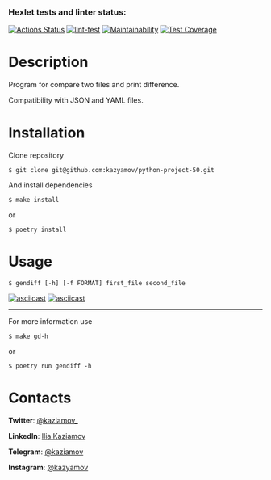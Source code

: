### Hexlet tests and linter status:
[![Actions Status](https://github.com/kazyamov/python-project-50/workflows/hexlet-check/badge.svg)](https://github.com/kazyamov/python-project-50/actions)
[![lint-test](https://github.com/kazyamov/python-project-50/actions/workflows/main.yml/badge.svg)](https://github.com/kazyamov/python-project-50/actions/workflows/main.yml)
[![Maintainability](https://api.codeclimate.com/v1/badges/a63b06c7c934f53534d2/maintainability)](https://codeclimate.com/github/kazyamov/python-project-50/maintainability)
[![Test Coverage](https://api.codeclimate.com/v1/badges/a63b06c7c934f53534d2/test_coverage)](https://codeclimate.com/github/kazyamov/python-project-50/test_coverage)

# Description

Program for compare two files and print difference.

Compatibility with JSON and YAML files.

# Installation
Clone repository
```
$ git clone git@github.com:kazyamov/python-project-50.git
```
And install dependencies
```
$ make install
```

or

```
$ poetry install
```

# Usage

```
$ gendiff [-h] [-f FORMAT] first_file second_file
```


[![asciicast](https://asciinema.org/a/sfpmH9kdXtMml01WkNymhUOJW.svg)](https://asciinema.org/a/sfpmH9kdXtMml01WkNymhUOJW)
[![asciicast](https://asciinema.org/a/gaDJ1RDnuJ4kt5RA78Y6Nq4XU.svg)](https://asciinema.org/a/gaDJ1RDnuJ4kt5RA78Y6Nq4XU)

***
For more information use
```
$ make gd-h
```
or
```
$ poetry run gendiff -h
```

# Contacts

**Twitter**: [@kaziamov_](https://twitter.com/kaziamov_)

**LinkedIn**: [Ilia Kaziamov](https://www.linkedin.com/in/kaziamov/)

**Telegram**: [@kaziamov](https://t.me/kaziamov)

**Instagram**: [@kazyamov](https://instagram.com/kazyamov)
